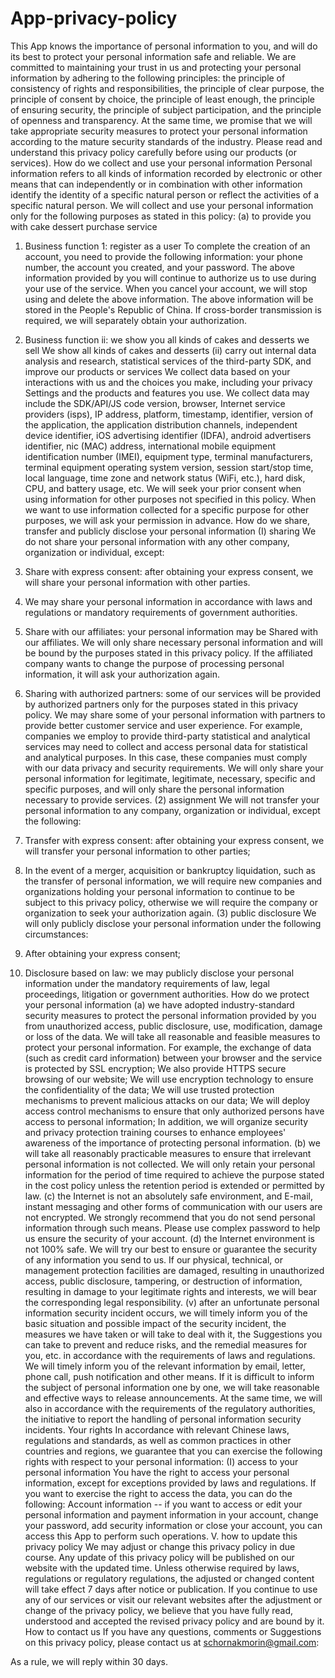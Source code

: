 # App-privacy-policy
This App knows the importance of personal information to you, and will do its best to protect your personal information safe and reliable. We are committed to maintaining your trust in us and protecting your personal information by adhering to the following principles: the principle of consistency of rights and responsibilities, the principle of clear purpose, the principle of consent by choice, the principle of least enough, the principle of ensuring security, the principle of subject participation, and the principle of openness and transparency. At the same time, we promise that we will take appropriate security measures to protect your personal information according to the mature security standards of the industry. Please read and understand this privacy policy carefully before using our products (or services).
How do we collect and use your personal information
Personal information refers to all kinds of information recorded by electronic or other means that can independently or in combination with other information identify the identity of a specific natural person or reflect the activities of a specific natural person. We will collect and use your personal information only for the following purposes as stated in this policy:
(a) to provide you with cake dessert purchase service
1. Business function 1: register as a user
To complete the creation of an account, you need to provide the following information: your phone number, the account you created, and your password.
The above information provided by you will continue to authorize us to use during your use of the service. When you cancel your account, we will stop using and delete the above information.
The above information will be stored in the People's Republic of China. If cross-border transmission is required, we will separately obtain your authorization.
2. Business function ii: we show you all kinds of cakes and desserts we sell
We show all kinds of cakes and desserts
(ii) carry out internal data analysis and research, statistical services of the third-party SDK, and improve our products or services
We collect data based on your interactions with us and the choices you make, including your privacy Settings and the products and features you use. We collect data may include the SDK/API/JS code version, browser, Internet service providers (isps), IP address, platform, timestamp, identifier, version of the application, the application distribution channels, independent device identifier, iOS advertising identifier (IDFA), android advertisers identifier, nic (MAC) address, international mobile equipment identification number (IMEI), equipment type, terminal manufacturers, terminal equipment operating system version, session start/stop time, local language, time zone and network status (WiFi, etc.), hard disk, CPU, and battery usage, etc.
We will seek your prior consent when using information for other purposes not specified in this policy.
When we want to use information collected for a specific purpose for other purposes, we will ask your permission in advance.
How do we share, transfer and publicly disclose your personal information
(I) sharing
We do not share your personal information with any other company, organization or individual, except:
1. Share with express consent: after obtaining your express consent, we will share your personal information with other parties.
2. We may share your personal information in accordance with laws and regulations or mandatory requirements of government authorities.
3. Share with our affiliates: your personal information may be Shared with our affiliates. We will only share necessary personal information and will be bound by the purposes stated in this privacy policy. If the affiliated company wants to change the purpose of processing personal information, it will ask your authorization again.

4. Sharing with authorized partners: some of our services will be provided by authorized partners only for the purposes stated in this privacy policy. We may share some of your personal information with partners to provide better customer service and user experience. For example, companies we employ to provide third-party statistical and analytical services may need to collect and access personal data for statistical and analytical purposes. In this case, these companies must comply with our data privacy and security requirements. We will only share your personal information for legitimate, legitimate, necessary, specific and specific purposes, and will only share the personal information necessary to provide services.
(2) assignment
We will not transfer your personal information to any company, organization or individual, except the following:
1. Transfer with express consent: after obtaining your express consent, we will transfer your personal information to other parties;
2. In the event of a merger, acquisition or bankruptcy liquidation, such as the transfer of personal information, we will require new companies and organizations holding your personal information to continue to be subject to this privacy policy, otherwise we will require the company or organization to seek your authorization again.
(3) public disclosure
We will only publicly disclose your personal information under the following circumstances:
1. After obtaining your express consent;
2. Disclosure based on law: we may publicly disclose your personal information under the mandatory requirements of law, legal proceedings, litigation or government authorities.
How do we protect your personal information
(a) we have adopted industry-standard security measures to protect the personal information provided by you from unauthorized access, public disclosure, use, modification, damage or loss of the data. We will take all reasonable and feasible measures to protect your personal information. For example, the exchange of data (such as credit card information) between your browser and the service is protected by SSL encryption; We also provide HTTPS secure browsing of our website; We will use encryption technology to ensure the confidentiality of the data; We will use trusted protection mechanisms to prevent malicious attacks on our data; We will deploy access control mechanisms to ensure that only authorized persons have access to personal information; In addition, we will organize security and privacy protection training courses to enhance employees' awareness of the importance of protecting personal information.
(b) we will take all reasonably practicable measures to ensure that irrelevant personal information is not collected. We will only retain your personal information for the period of time required to achieve the purpose stated in the cost policy unless the retention period is extended or permitted by law.
(c) the Internet is not an absolutely safe environment, and E-mail, instant messaging and other forms of communication with our users are not encrypted. We strongly recommend that you do not send personal information through such means. Please use complex password to help us ensure the security of your account.
(d) the Internet environment is not 100% safe. We will try our best to ensure or guarantee the security of any information you send to us. If our physical, technical, or management protection facilities are damaged, resulting in unauthorized access, public disclosure, tampering, or destruction of information, resulting in damage to your legitimate rights and interests, we will bear the corresponding legal responsibility.
(v) after an unfortunate personal information security incident occurs, we will timely inform you of the basic situation and possible impact of the security incident, the measures we have taken or will take to deal with it, the Suggestions you can take to prevent and reduce risks, and the remedial measures for you, etc. in accordance with the requirements of laws and regulations. We will timely inform you of the relevant information by email, letter, phone call, push notification and other means. If it is difficult to inform the subject of personal information one by one, we will take reasonable and effective ways to release announcements.
At the same time, we will also in accordance with the requirements of the regulatory authorities, the initiative to report the handling of personal information security incidents.
Your rights
In accordance with relevant Chinese laws, regulations and standards, as well as common practices in other countries and regions, we guarantee that you can exercise the following rights with respect to your personal information:
(I) access to your personal information
You have the right to access your personal information, except for exceptions provided by laws and regulations. If you want to exercise the right to access the data, you can do the following:
Account information -- if you want to access or edit your personal information and payment information in your account, change your password, add security information or close your account, you can access this App to perform such operations.
V. how to update this privacy policy
We may adjust or change this privacy policy in due course. Any update of this privacy policy will be published on our website with the updated time. Unless otherwise required by laws, regulations or regulatory regulations, the adjusted or changed content will take effect 7 days after notice or publication. If you continue to use any of our services or visit our relevant websites after the adjustment or change of the privacy policy, we believe that you have fully read, understood and accepted the revised privacy policy and are bound by it.
How to contact us
If you have any questions, comments or Suggestions on this privacy policy, please contact us at schornakmorin@gmail.com:

As a rule, we will reply within 30 days.
